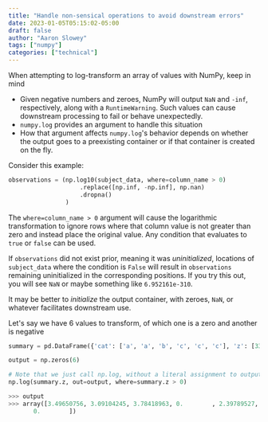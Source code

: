```yaml
---
title: "Handle non-sensical operations to avoid downstream errors"
date: 2023-01-05T05:15:02-05:00
draft: false
author: "Aaron Slowey"
tags: ["numpy"]
categories: ["technical"]
---
```


When attempting to log-transform an array of values with NumPy, keep in mind

- Given negative numbers and zeroes, NumPy will output `NaN` and `-inf`, respectively, along with a `RuntimeWarning`.  Such values can cause downstream processing to fail or behave unexpectedly.
- `numpy.log` provides an argument to handle this situation
- How that argument affects `numpy.log`'s behavior depends on whether the output goes to a preexisting container or if that container is created on the fly.

Consider this example:
```python
observations = (np.log10(subject_data, where=column_name > 0)
                    .replace([np.inf, -np.inf], np.nan)
                    .dropna()
                )
```

The `where=column_name > 0` argument will cause the logarithmic transformation to ignore rows where that column value is not greater than zero and instead place the original value.  Any condition that evaluates to `true` or `false` can be used.

If `observations` did not exist prior, meaning it was _uninitialized_, locations of `subject_data` where the condition is `False` will result in `observations` remaining uninitialized in the corresponding positions.  If you try this out, you will see `NaN` or maybe something like `6.952161e-310`.

It may be better to _initialize_ the output container, with zeroes, `NaN`, or whatever facilitates downstream use.

Let's say we have 6 values to transform, of which one is a zero and another is negative
```python
summary = pd.DataFrame({'cat': ['a', 'a', 'b', 'c', 'c', 'c'], 'z': [33, 22, 44, 0, 11, -8]})

output = np.zeros(6)

# Note that we just call np.log, without a literal assignment to output
np.log(summary.z, out=output, where=summary.z > 0)

>>> output
>>> array([3.49650756, 3.09104245, 3.78418963, 0.        , 2.39789527,
       0.        ])
```